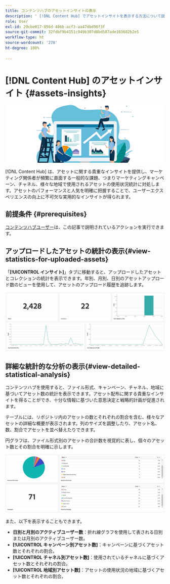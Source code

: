 ```yaml
---
title: コンテンツハブのアセットインサイトの表示
description: ' [!DNL Content Hub] でアセットインサイトを表示する方法について説明します'
role: User
exl-id: 29cbe017-856d-486b-acf3-aa47dbd90f3f
source-git-commit: 32fdbf9b4151c949b307d8bd587ade163682b2e5
workflow-type: ht
source-wordcount: '278'
ht-degree: 100%

---
```


# [!DNL Content Hub] のアセットインサイト {#assets-insights}

![アセットインサイト](assets/asset-insights-banner.jpg)

[!DNL Content Hub] は、アセットに関する貴重なインサイトを提供し、マーケティング関係者が頻繁に直面する一般的な課題、つまりマーケティングキャンペーン、チャネル、様々な地域で使用されるアセットの使用状況統計に対処します。アセットのパフォーマンスと人気を明確に把握することで、ユーザーエクスペリエンスの向上に不可欠な実用的なインサイトが得られます。

## 前提条件 {#prerequisites}

[コンテンツハブユーザー](deploy-content-hub.md#onboard-content-hub-users)は、この記事で説明されているアクションを実行できます。

## アップロードしたアセットの統計の表示{#view-statistics-for-uploaded-assets}

「**[!UICONTROL インサイト]**」タブに移動すると、アップロードしたアセットとコレクションの統計を表示できます。年別、月別、日別のアセットアップロード数のビューを使用して、アセットのアップロード履歴を追跡します。

![アップロードしたアセットの統計](assets/assets-insights.jpg)

<!-- You can track the upload history of your assets over the past 30 days or gain a more comprehensive view with data spanning the last 12 months. This feature enables you to evaluate the upload count of assets.  -->

<!-- Go to the **[!UICONTROL [!DNL Insights]]** tab.

2. Select the desired time frame to view the statistics; you can opt for either last 30 days or last 12 months.

Data for the selected time frame is displayed, including the upload count for the specified duration. -->

## 詳細な統計的な分析の表示{#view-detailed-statistical-analysis}

コンテンツハブを使用すると、ファイル形式、キャンペーン、チャネル、地域に基づいてアセット数の統計を表示できます。アセット配布に関する貴重なインサイトを得ることができ、十分な情報に基づいた意思決定と戦略的計画が促進されます。

テーブルには、リポジトリ内のアセットの数とそれぞれの割合を含む、様々なアセットの詳細な概要が表示されます。列のサイズを調整したり、アセット名、数、割合でアセットを並べ替えたりできます。

円グラフは、ファイル形式別のアセットの合計数を視覚的に表し、個々のアセット数とその割合を明確に示します。

![アセットタイプ統計別のアセット数](assets/insights-categorial-view.jpg)

また、以下を表示することもできます。

* **日別と月別のアクティブユーザー数**：折れ線グラフを使用して表される日別または月別のアクティブユーザー数。
* **[!UICONTROL キャンペーン別アセット数]**：キャンペーンに基づくアセット数とそれぞれの割合。
* **[!UICONTROL チャネル別アセット数]**：使用されているチャネルに基づくアセット数とそれぞれの割合。
* **[!UICONTROL 地域別アセット数]**：アセットの使用状況の地域に基づくアセット数とそれぞれの割合。
